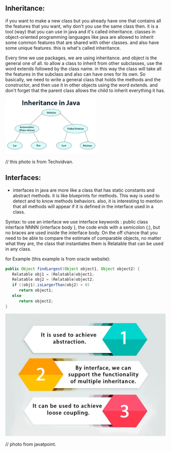 
## Inheritance: 
if you want to make a new class but you already have one that contains all the features that you want, why don't you use the same class then. it is a tool (way) that you can use in java and it's called inheritance. classes in object-oriented programming languages like java are allowed to inherit some common features that are shared with other classes. and also have some unique features. this is what's called inheritance.

Every time we use packages, we are using inheritance. and object is the general one of all.  to allow a class to inherit from other subclasses, use the word extends followed by the class name. in this way the class will take all the features in the subclass and also can have ones for its own. So basically, we need to write a general class that holds the methods and the constructor, and then use it in other objects using the word extends. and don't forget that the parent class allows the child to inherit everything it has.


 ![inheritance](assets/inherit.png)

 // this photo is from Techvidvan.


## Interfaces: 
- interfaces in java are more like a class that has static constants and abstract methods. it is like blueprints for methods. This way is used to detect and to know methods behaviors. also, it is interesting to mention that all methods will appear if it is defined in the interface used in a class. 


Syntax: 
to use an interface we use interface keywords :
public class interface NNNN {interface body }, the code ends with a semicolon (;), but no braces are used inside the interface body.
On the off chance that you need to be able to compare the estimate of comparable objects, no matter what they are, the class that instantiates them is  Relatable that can be used in any class.

for Example (this example is from oracle website):
``` java
public Object findLargest(Object object1, Object object2) {
   Relatable obj1 = (Relatable)object1;
   Relatable obj2 = (Relatable)object2;
   if ((obj1).isLargerThan(obj2) > 0)
      return object1;
   else 
      return object2;
}
```

 ![interface](assets/interface.jpg)


 // photo from javatpoint.
